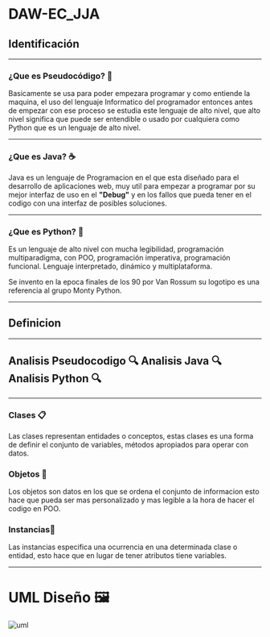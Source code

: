# DAW-EC_JJA


## Identificación
___
### ¿Que es Pseudocódigo? 📃
Basicamente se usa para poder empezara programar y como entiende la maquina, el uso del lenguaje Informatico del programador entonces antes de empezar con ese proceso se estudia este lenguaje de alto nivel, que alto nivel significa que puede ser entendible o usado por cualquiera como Python que es un lenguaje de alto nivel.
___
### ¿Que es Java? ☕
Java es un lenguaje de Programacion en el que esta diseñado para el desarrollo de aplicaciones web, muy util
para empezar a programar por su mejor interfaz de uso en el **"Debug"** y en los fallos que pueda tener en el codigo con una interfaz de posibles soluciones.
___
### ¿Que es Python? 🐍
Es un lenguaje de alto nivel con mucha legibilidad, programación multiparadigma, con POO, programación imperativa, programación funcional. Lenguaje interpretado, dinámico y multiplataforma.

Se invento en la epoca finales de los 90 por Van Rossum su logotipo es una referencia al grupo Monty Python.
___
## Definicion 
___
## Analisis Pseudocodigo 🔍 Analisis Java 🔍 Analisis Python 🔍
___

### Clases 📋
Las clases representan entidades o conceptos,
estas clases es una forma de definir el conjunto
de variables, métodos apropiados para operar con datos.
### Objetos 📖
Los objetos son datos en los que se ordena el conjunto de informacion
esto hace que pueda ser mas personalizado y mas legible a la hora
de hacer el codigo en POO.
### Instancias🔗
Las instancias especifica una ocurrencia en una determinada clase o entidad,
esto hace que en lugar de tener atributos tiene variables.
___

# UML Diseño 🖼

![uml](UML.PNG)